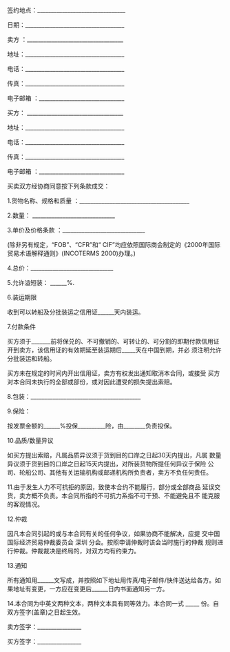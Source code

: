 
 


签约地点：________________________________


日期：____________________________________


卖方 ：___________________________________


地址：____________________________________


电话：____________________________________


传真：____________________________________


电子邮箱 ：_______________________________


买方： ___________________________________


地址：____________________________________


电话：____________________________________


传真：____________________________________


电子邮箱 ：_______________________________


买卖双方经协商同意按下列条款成交：


1.货物名称、规格和质量 ：________________________________________


2.数量： ______________________________


3.单价及价格条款 ：______________________________


(除非另有规定，“FOB”、“CFR”和“ CIF”均应依照国际商会制定的《2000年国际贸易术语解释通则》(INCOTERMS 2000)办理。)


4.总价：______________________________


5.允许溢短装： ______%.


6.装运期限


收到可以转船及分批装运之信用证______天内装运。


7.付款条件


买方须于_______前将保兑的、不可撤销的、可转让的、可分割的即期付款信用证开到卖方，该信用证的有效期延至装运期后_____天在中国到期，并必 须注明允许分批装运和转船。


买方未在规定的时间内开出信用证，卖方有权发出通知取消本合同，或接受 买方对本合同未执行的全部或部份，或对因此遭受的损失提出索赔。


8.包装：________________________________________


9.保险：


按发票金额的______%投保__________险，由________负责投保。


10.品质/数量异议


如买方提出索赔，凡属品质异议须于货到目的口岸之日起30天内提出，凡属 数量异议须于货到目的口岸之日起15天内提出，对所装货物所提任何异议于保险 公司、轮船公司、其他有关运输机构或邮递机构所负责者，卖方不负任何责任。


11.由于发生人力不可抗拒的原因，致使本合约不能履行，部分或全部商品 延误交货，卖方概不负责。本合同所指的不可抗力系指不可干预、不能避免且不 能克服的客观情况。


12.仲裁


因凡本合同引起的或与本合同有关的任何争议，如果协商不能解决，应提 交中国国际经济贸易仲裁委员会
深圳
分会。按照申请仲裁时该会当时施行的仲裁 规则进行仲裁。仲裁裁决是终局的，对双方均有约束力。


13.通知


所有通知用______文写成，并按照如下地址用传真/电子邮件/快件送达给各方。如果地址有变更，一方应在变更后______日内书面通知另一方。


14.本合同为中英文两种文本，两种文本具有同等效力。本合同一式 _____ 份。自双方签字(盖章)之日起生效。


卖方签字：________________


买方签字：________________
 


 

 
 
 
 
 
  


  
 

  


  


  
 
 
 
 

